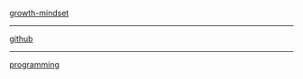 [growth-mindset](https://suhaibyounis.github.io/reading-notes/growth-mindset)
***
[github](https://suhaibyounis.github.io/reading-notes/git)
***
[programming](https://suhaibyounis.github.io/reading-notes/programming)

